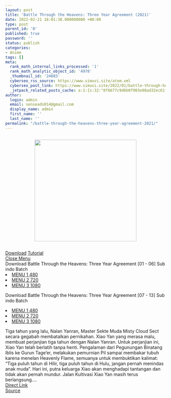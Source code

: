 ```yaml
---
layout: post
title: 'Battle Through the Heavens: Three Year Agreement (2021)'
date: 2022-02-21 16:01:38.000000000 +00:00
type: post
parent_id: '0'
published: true
password: ''
status: publish
categories:
- Anime
tags: []
meta:
  rank_math_internal_links_processed: '1'
  rank_math_analytic_object_id: '4978'
  _thumbnail_id: '24603'
  cyberseo_rss_source: https://www.simuvi.site/atom.xml
  cyberseo_post_link: https://www.simuvi.site/2022/01/battle-through-heavens-three-year.html
  _jetpack_related_posts_cache: a:1:{s:32:"8f6677c9d6b0f903e98ad32ec61f8deb";a:2:{s:7:"expires";i:1663209458;s:7:"payload";a:3:{i:0;a:1:{s:2:"id";i:23300;}i:1;a:1:{s:2:"id";i:24662;}i:2;a:1:{s:2:"id";i:24668;}}}}
author:
  login: admin
  email: senseads014@gmail.com
  display_name: admin
  first_name: ''
  last_name: ''
permalink: "/battle-through-the-heavens-three-year-agreement-2021/"
---
```

<div class="separator" style="clear: both;"><a href="https://i.imgur.com/LPdRRy5.jpg" style="display: block; padding: 1em 0; text-align: center; "><img alt="" border="0" height="320" data-original-height="800" data-original-width="570" src="{{ site.baseurl }}/assets/2022/02/LPdRRy5.jpg" /></a></div>
<p> <!--[ DOWNLOAD MENU ]-->
<div class="dndpop"><a class="dnlds" href="#dndcloud"><i class="fa fa-download"></i> Download</a> <a class="tutor" href="/p/tutorial.html" target="_blank" rel="noopener"><i class="fa fa-info-circle"></i> Tutorial</a></div>
<div id="dndcloud" class="dndwin"><a href="#" class="dndclose" title="Close">Close Menu</a><br /> <span>Download Battle Through the Heavens: Three Year Agreement [01 - 06] Sub indo Batch</span>
<li><a href="https://semawur.com/70H98P" target="_blank" rel="noopener"><i class="fa fa-atom"></i> MENU 1 480</a></li>
<li><a href="https://semawur.com/VpMaI0KZqf1J" target="_blank" rel="noopener"><i class="fa fa-atom"></i> MENU 2 720</a></li>
<li><a href="https://semawur.com/OwyezorsHbF" target="_blank" rel="noopener"><i class="fa fa-atom"></i> MENU 3 1080</a></li>
<p> <span>Download Battle Through the Heavens: Three Year Agreement [07 - 13] Sub indo Batch</span>
<li><a href="https://semawur.com/b53VtE22ii9" target="_blank" rel="noopener"><i class="fa fa-atom"></i> MENU 1 480</a></li>
<li><a href="https://semawur.com/NmjK" target="_blank" rel="noopener"><i class="fa fa-atom"></i> MENU 2 720</a></li>
<li><a href="https://semawur.com/zIUjrd" target="_blank" rel="noopener"><i class="fa fa-atom"></i> MENU 3 1080</a></li>
</div>
<p> <!--[ INFO MENU ]-->
<div class="inposts"> <span>Tiga tahun yang lalu, Nalan Yanran, Master Sekte Muda Misty Cloud Sect secara gegabah membatalkan pernikahan. Xiao Yan yang merasa malu, membuat perjanjian tiga tahun dengan Nalan Yanran. Untuk perjanjian ini, Xiao Yan telah berlatih tanpa henti. Pengalaman dari Pegunungan Binatang Iblis ke Gurun Tage’er, melakukan pemurnian Pil sampai membakar tubuh karena menelan Heavenly Flame, semuanya untuk membuktikan kalimat: “Tiga puluh tahun di Hilir, tiga puluh tahun di Hulu, jangan pernah menindas anak muda”. Hari ini, putra keluarga Xiao akan menghadapi tantangan dan tidak akan pernah mundur. Jalan Kultivasi Xiao Yan masih terus berlangsung….</span></div>
<link rel="stylesheet" href="https://cdnjs.cloudflare.com/ajax/libs/font-awesome/4.7.0/css/font-awesome.min.css" />
<div class="divbtn"> <a href="https://handymansurrender.com/fihup8buzv?key=94550f7ce39444073321dde3b8782f97" class="btn"><i class="fa fa-download"></i> Direct Link</a> <br /><a href="https://www.simuvi.site/2022/01/battle-through-heavens-three-year.html">Source</a> </div>
